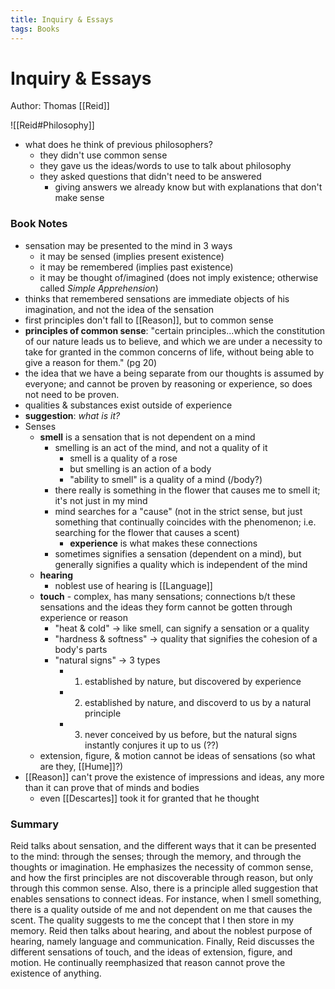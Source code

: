 ```yaml
---
title: Inquiry & Essays
tags: Books
---
```

# Inquiry & Essays
Author: Thomas [[Reid]]

![[Reid#Philosophy]]

- what does he think of previous philosophers?
	- they didn't use common sense
	- they gave us the ideas/words to use to talk about philosophy
	- they asked questions that didn't need to be answered
		- giving answers we already know but with explanations that don't make sense



### Book Notes
- sensation may be presented to the mind in 3 ways
	- it may be sensed (implies present existence)
	- it may be remembered (implies past existence)
	- it may be thought of/imagined (does not imply existence; otherwise called *Simple Apprehension*) 
- thinks that remembered sensations are immediate objects of his imagination, and not the idea of the sensation
- first principles don't fall to [[Reason]], but to common sense
- **principles of common sense**: "certain principles...which the constitution of our nature leads us to believe, and which we are under a necessity to take for granted in the common concerns of life, without being able to give a reason for them." (pg 20)
- the idea that we have a being separate from our thoughts is assumed by everyone; and cannot be proven by reasoning or experience, so does not need to be proven.
- qualities & substances exist outside of experience
- **suggestion**: *what is it?*
- Senses
	- **smell** is a sensation that is not dependent on a mind
		- smelling is an act of the mind, and not a quality of it
			- smell is a quality of a rose
			- but smelling is an action of a body
			- "ability to smell" is a quality of a mind (/body?)
		- there really is something in the flower that causes me to smell it; it's not just in my mind
		- mind searches for a "cause" (not in the strict sense, but just something that continually coincides with the phenomenon; i.e. searching for the flower that causes a scent)
			- **experience** is what makes these connections
		- sometimes signifies a sensation (dependent on a mind), but generally signifies a quality which is independent of the mind
	- **hearing** 
		- noblest use of hearing is [[Language]]
	- **touch** - complex, has many sensations; connections b/t these sensations and the ideas they form cannot be gotten through experience or reason
		- "heat & cold" -> like smell, can signify a sensation or a quality
		- "hardness & softness" -> quality that signifies the cohesion of a body's parts
		- "natural signs" -> 3 types
			- 1) established by nature, but discovered by experience
			- 2) established by nature, and discoverd to us by a natural principle
			- 3) never conceived by us before, but the natural signs instantly conjures it up to us (??)
	- extension, figure, & motion cannot be ideas of sensations (so what are they, [[Hume]]?)
- [[Reason]] can't prove the existence of impressions and ideas, any more than it can prove that of minds and bodies
	- even [[Descartes]] took it for granted that he thought


### Summary
Reid talks about sensation, and the different ways that it can be presented to the mind: through the senses; through the memory, and through the thoughts or imagination. He emphasizes the necessity of common sense, and how the first principles are not discoverable through reason, but only through this common sense. Also, there is a principle alled suggestion that enables sensations to connect ideas. For instance, when I smell something, there is a quality outside of me and not dependent on me that causes the scent. The quality suggests to me the concept that I then store in my memory. Reid then talks about hearing, and about the noblest purpose of hearing, namely language and communication. Finally, Reid discusses the different sensations of touch, and the ideas of extension, figure, and motion. He continually reemphasized that reason cannot prove the existence of anything.
